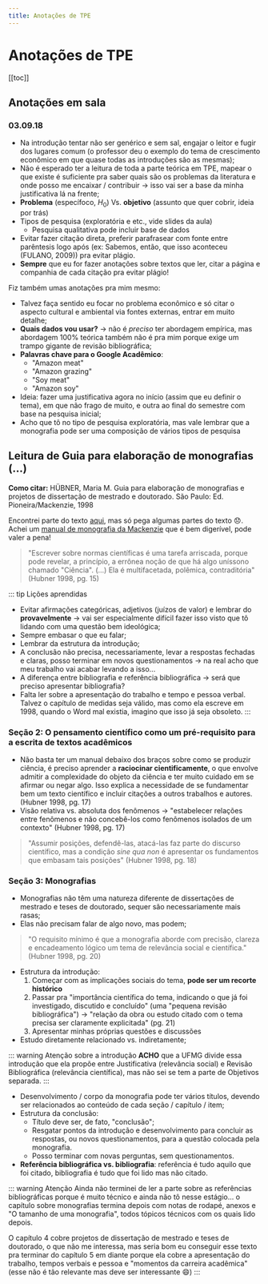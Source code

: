 ```yaml
---
title: Anotações de TPE
---
```


# Anotações de TPE

[[toc]]

## Anotações em sala

### 03.09.18

- Na introdução tentar não ser genérico e sem sal, engajar o leitor e fugir dos lugares comum (o professor deu o exemplo do tema de crescimento econômico em que quase todas as introduções são as mesmas);
- Não é esperado ter a leitura de toda a parte teórica em TPE, mapear o que existe é suficiente pra saber quais são os problemas da literatura e onde posso me encaixar / contribuir -> isso vai ser a base da minha justificativa lá na frente;
- **Problema** (específoco, $H_0$) Vs. **objetivo** (assunto que quer cobrir, ideia por trás)
- Tipos de pesquisa (exploratória e etc., vide slides da aula)
  - Pesquisa qualitativa pode incluir base de dados
- Evitar fazer citação direta, preferir parafrasear com fonte entre parêntesis logo após (ex: Sabemos, então, que isso aconteceu (FULANO, 2009)) pra evitar plágio.
- **Sempre** que eu for fazer anotações sobre textos que ler, citar a página e companhia de cada citação pra evitar plágio!

Fiz também umas anotações pra mim mesmo:

- Talvez faça sentido eu focar no problema econômico e só citar o aspecto cultural e ambiental via fontes externas, entrar em muito detalhe;
- **Quais dados vou usar?** -> não é _preciso_ ter abordagem empírica, mas abordagem 100% teórica também não é pra mim porque exige um trampo gigante de revisão bibliográfica;
- **Palavras chave para o Google Acadêmico**:
  - "Amazon meat"
  - "Amazon grazing"
  - "Soy meat"
  - "Amazon soy"
- Ideia: fazer uma justificativa agora no início (assim que eu definir o tema), em que não frago de muito, e outra ao final do semestre com base na pesquisa inicial;
- Acho que tô no tipo de pesquisa exploratória, mas vale lembrar que a monografia pode ser uma composição de vários tipos de pesquisa

## Leitura de Guia para elaboração de monografias (...)

**Como citar:** HÜBNER, Maria M. Guia para elaboração de monografias e projetos de dissertação de mestrado e doutorado. São Paulo: Ed. Pioneira/Mackenzie, 1998

Encontrei parte do texto [aqui](https://books.google.com.br/books?id=7lqS2SdQrH0C&pg=PA30&lpg=PA30&dq=H%C3%9CBNER,+Maria+M.+Guia+para+elabora%C3%A7%C3%A3o+de+monografias+e+projetos+de+disserta%C3%A7%C3%A3o+de+mestrado+e+doutorado&source=bl&ots=KWRmw9RdKW&sig=9nkZNXzv_SO1D6JYNlEg2R_wFTo&hl=en&sa=X&ved=2ahUKEwiezaCXv6HdAhVEEJAKHTZkA8sQ6AEwBHoECAYQAQ#v=onepage&q&f=false), mas só pega algumas partes do texto :disappointed:. Achei um [manual de monografia da Mackenzie](http://hugoribeiro.com.br/biblioteca-digital/Univ_Presb_Mackenzie-Manual_Monografia.pdf) que é bem digerível, pode valer a pena!

> "Escrever sobre normas científicas é uma tarefa arriscada, porque pode revelar, a princípio, a errônea noção de que há algo uníssono chamado "Ciência". (...) Ela é multifacetada, polêmica, contraditória" (Hubner 1998, pg. 15)

::: tip Lições aprendidas
- Evitar afirmações categóricas, adjetivos (juízos de valor) e lembrar do **provavelmente** -> vai ser especialmente difícil fazer isso visto que tô lidando com uma questão bem ideológica;
- Sempre embasar o que eu falar;
- Lembrar da estrutura da introdução;
- A conclusão não precisa, necessariamente, levar a respostas fechadas e claras, posso terminar em novos questionamentos -> na real acho que meu trabalho vai acabar levando a isso...
- A diferença entre bibliografia e referência bibliográfica -> será que preciso apresentar bibliografia?
- Falta ler sobre a apresentação do trabalho e tempo e pessoa verbal. Talvez o capítulo de medidas seja válido, mas como ela escreve em 1998, quando o Word mal existia, imagino que isso já seja obsoleto.
:::

### Seção 2: O pensamento científico como um pré-requisito para a escrita de textos acadêmicos

- Não basta ter um manual debaixo dos braços sobre como se produzir ciência, é preciso aprender a **raciocinar cientificamente**, o que envolve admitir a complexidade do objeto da ciência e ter muito cuidado em se afirmar ou negar algo. Isso explica a necessidade de se fundamentar bem um texto científico e incluir citações a outros trabalhos e autores. (Hubner 1998, pg. 17)
- Visão relativa vs. absoluta dos fenômenos -> "estabelecer relações entre fenômenos e não concebê-los como fenômenos isolados de um contexto" (Hubner 1998, pg. 17)

> "Assumir posições, defendê-las, atacá-las faz parte do discurso científico, mas a condição _sine qua non_ é apresentar os fundamentos que embasam tais posições" (Hubner 1998, pg. 18)

### Seção 3: Monografias

- Monografias não têm uma natureza diferente de dissertações de mestrado e teses de doutorado, sequer são necessariamente mais rasas;
- Elas não precisam falar de algo novo, mas podem;

> "O requisito mínimo é que a monografia aborde com precisão, clareza e encadeamento lógico um tema de relevância social e científica." (Hubner 1998, pg. 20)

- Estrutura da introdução:
  1. Começar com as implicações sociais do tema, **pode ser um recorte histórico**
  2. Passar pra "importância científica do tema, indicando o que já foi investigado, discutido e concluído" (uma "pequena revisão bibliográfica") -> "relação da obra ou estudo citado com o tema precisa ser claramente explicitada" (pg. 21)
  3. Apresentar minhas próprias questões e discussões
- Estudo diretamente relacionado vs. indiretamente;

::: warning Atenção sobre a introdução
**ACHO** que a UFMG divide essa introdução que ela propõe entre Justificativa (relevância social) e Revisão Bibliográfica (relevância científica), mas não sei se tem a parte de Objetivos separada.
:::

- Desenvolvimento / corpo da monografia pode ter vários títulos, devendo ser relacionados ao conteúdo de cada seção / capítulo / item;
- Estrutura da conclusão:
  - Título deve ser, de fato, "conclusão";
  - Resgatar pontos da introdução e desenvolvimento para concluir as respostas, ou novos questionamentos, para a questão colocada pela monografia.
  - Posso terminar com novas perguntas, sem questionamentos.
- **Referência bibliográfica vs. bibliografia**: referência é tudo aquilo que foi citado, bibliografia é tudo que foi lido mas não citado.

::: warning Atenção
Ainda não terminei de ler a parte sobre as referências bibliográficas porque é muito técnico e ainda não tô nesse estágio... o capítulo sobre monografias termina depois com notas de rodapé, anexos e "O tamanho de uma monografia", todos tópicos técnicos com os quais lido depois.

O capítulo 4 cobre projetos de dissertação de mestrado e teses de doutorado, o que não me interessa, mas seria bom eu conseguir esse texto pra terminar do capítulo 5 em diante porque ela cobre a apresentação do trabalho, tempos verbais e pessoa e "momentos da carreira acadêmica" (esse não é tão relevante mas deve ser interessante :smile:)
:::